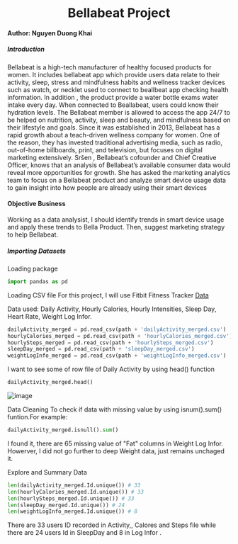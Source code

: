<h1 align="center">Bellabeat Project</h1>

#### Author: Nguyen Duong Khai

##### Introduction

Bellabeat is a high-tech manufacturer of healthy focused products for women. It includes bellabeat app which provide users data relate to their activity, sleep, stress and mindfulness habits and wellness tracker devices such as watch, or necklet used to connect to beallbeat app checking health information. In addition , the product provide a water bottle exams water intake every day. When connected to Beallabeat, users could know their hydration levels. The Bellabeat member is allowed to access the app  24/7 to be helped on nutrition, activity, sleep and beauty, and mindfulness based on their lifestyle and goals. Since it was established in 2013, Bellabeat has a rapid growth about a teach-driven wellness company for women. One of the reason, they has invested traditional advertising media, such as radio, out-of-home billboards, print, and television, but focuses on digital marketing extensively. Sršen , Bellabeat’s cofounder and Chief Creative Officer, knows that an analysis of Bellabeat’s available consumer data would reveal more opportunities for growth. She has asked the marketing analytics team to focus on a Bellabeat product and analyze smart device usage data to gain insight into how people are already using their smart devices

#### Objective Business
Working as a data analysist, I should identify trends in smart device usage and apply these trends to Bella Product. Then, suggest marketing strategy to help Bellabeat.
##### Importing Datasets 
Loading package

``` Python
import pandas as pd
```
Loading CSV file
 For this project, I will use Fitbit Fitness Tracker [Data](https://www.kaggle.com/arashnic/fitbit)
 
Data used: Daily Activity, Hourly Calories, Hourly Intensities, Sleep Day, Heart Rate, Weight Log Infor.

``` Python
dailyActivity_merged = pd.read_csv(path + 'dailyActivity_merged.csv')
hourlyCalories_merged = pd.read_csv(path + 'hourlyCalories_merged.csv')
hourlySteps_merged = pd.read_csv(path + 'hourlySteps_merged.csv')
sleepDay_merged = pd.read_csv(path + 'sleepDay_merged.csv')
weightLogInfo_merged = pd.read_csv(path + 'weightLogInfo_merged.csv')
```
I want to see some of row file of Daily Activity by using head() function
``` Python
dailyActivity_merged.head()
```
![image](https://user-images.githubusercontent.com/58326661/158985838-2aee9f07-a6fc-44f4-887a-e46f3ecf15ca.png)

Data Cleaning
To check if data with missing value by using isnum().sum() funtion.For example:
```Python
dailyActivity_merged.isnull().sum()
```
I found it, there are 65 missing value of "Fat" columns in Weight Log Infor. Howerver, I did not go further to deep Weight data, just remains unchaged it.

Explore and Summary Data
```Python
len(dailyActivity_merged.Id.unique()) # 33
len(hourlyCalories_merged.Id.unique()) # 33
len(hourlySteps_merged.Id.unique()) # 33
len(sleepDay_merged.Id.unique()) # 24
len(weightLogInfo_merged.Id.unique()) # 8
```
There are 33 users ID recorded in Activity,, Calores and Steps file while there are 24 users Id in SleepDay and 8 in Log Infor . 

